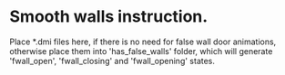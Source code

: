 # Smooth walls instruction.
Place *.dmi files here, if there is no need for false wall door animations, otherwise place them into 'has_false_walls' folder, which will generate 'fwall_open', 'fwall_closing' and 'fwall_opening' states.